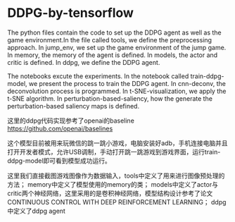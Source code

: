 # DDPG-by-tensorflow

The python files contain the code to set up the DDPG agent as well as the game environment.In the file called tools, we define the preprocessing approach. In jump_env, we set up the game environment of the jump game. In memory, the memory of the agent is defined. In models, the actor and critic is defined. In ddpg, we define the DDPG agent.

The notebooks excute the experiments. In the notebook called train-ddpg-model, we present the process to train the DDPG agent. In cnn-deconv, the deconvolution process is programmed. In t-SNE-visualization, we apply the t-SNE algorithm. In perturbation-based-saliency, how the generate the perturbation-based saliency maps is defined.



这里的ddpg代码实现参考了openai的baseline https://github.com/openai/baselines

这个模型目前被用来玩微信的跳一跳小游戏，电脑安装好adb，手机连接电脑并且打开开发者模式，允许USB调制，手动打开跳一跳游戏到游戏界面，运行train-ddpg-model即可看到模型成功运行。



这里我们直接截图游戏图像作为数据输入，tools中定义了用来进行图像预处理的方法；
memory中定义了模型使用的memory的类；
models中定义了actor与critic两个神经网络，这里采用的是卷积神经网络，模型结构设计参考了论文 CONTINUOUS CONTROL WITH DEEP REINFORCEMENT LEARNING；
ddpg中定义了ddpg agent


